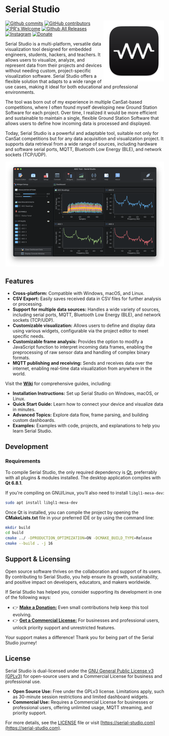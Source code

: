 # Serial Studio

<a href="#">
    <img width="192px" height="192px" src="doc/icon.svg" align="right" />
</a>

[![Github commits](https://img.shields.io/github/last-commit/Serial-Studio/Serial-Studio?style=for-the-badge&logo=github)](https://github.com/Serial-Studio/Serial-Studio/commits/master)
[![GitHub contributors](https://img.shields.io/github/contributors/Serial-Studio/Serial-Studio?style=for-the-badge&logo=github)](https://github.com/Serial-Studio/Serial-Studio/graphs/contributors)
[![PR's Welcome](https://img.shields.io/badge/PRs-welcome-brightgreen?style=for-the-badge)](https://github.com/Serial-Studio/Serial-Studio/pull/new)
[![Github All Releases](https://img.shields.io/github/downloads/Serial-Studio/Serial-Studio/total.svg?style=for-the-badge&logo=github)](https://github.com/Serial-Studio/Serial-Studio/releases/)
[![Instagram](https://img.shields.io/badge/Instagram-E4405F?style=for-the-badge&logo=instagram&logoColor=white)](https://instagram.com/serialstudio.app)
[![Donate](https://img.shields.io/badge/PayPal-00457C?style=for-the-badge&logo=paypal&logoColor=white)](https://www.paypal.com/donate?hosted_button_id=XN68J47QJKYDE)

Serial Studio is a multi-platform, versatile data visualization tool designed for embedded engineers, students, hackers, and teachers. It allows users to visualize, analyze, and represent data from their projects and devices without needing custom, project-specific visualization software. Serial Studio offers a flexible solution that adapts to a wide range of use cases, making it ideal for both educational and professional environments.

The tool was born out of my experience in multiple CanSat-based competitions, where I often found myself developing new Ground Station Software for each project. Over time, I realized it would be more efficient and sustainable to maintain a single, flexible Ground Station Software that allows users to define how incoming data is processed and displayed.

Today, Serial Studio is a powerful and adaptable tool, suitable not only for CanSat competitions but for any data acquisition and visualization project. It supports data retrieval from a wide range of sources, including hardware and software serial ports, MQTT, Bluetooth Low Energy (BLE), and network sockets (TCP/UDP).

![Software usage](doc/screenshot.png)

## Features

- **Cross-platform:** Compatible with Windows, macOS, and Linux.
- **CSV Export:** Easily saves received data in CSV files for further analysis or processing.
- **Support for multiple data sources:** Handles a wide variety of sources, including serial ports, MQTT, Bluetooth Low Energy (BLE), and network sockets (TCP/UDP).
- **Customizable visualization:** Allows users to define and display data using various widgets, configurable via the project editor to meet specific needs.
- **Customizable frame analysis:** Provides the option to modify a JavaScript function to interpret incoming data frames, enabling the preprocessing of raw sensor data and handling of complex binary formats.
- **MQTT publishing and receiving:** Sends and receives data over the internet, enabling real-time data visualization from anywhere in the world.

Visit the **[Wiki](https://github.com/Serial-Studio/Serial-Studio/wiki)** for comprehensive guides, including:

- **Installation Instructions:** Set up Serial Studio on Windows, macOS, or Linux.  
- **Quick Start Guide:** Learn how to connect your device and visualize data in minutes.  
- **Advanced Topics:** Explore data flow, frame parsing, and building custom dashboards.
- **Examples:** Examples with code, projects, and explanations to help you learn Serial Studio.

## Development

### Requirements

To compile Serial Studio, the only required dependency is [Qt](http://www.qt.io/download-open-source/), preferrably with all plugins & modules installed. The desktop application compiles with **Qt 6.8.1**.

If you're compiling on GNU/Linux, you’ll also need to install `libgl1-mesa-dev`:

```bash
sudo apt install libgl1-mesa-dev
```

Once Qt is installed, you can compile the project by opening the **CMakeLists.txt** file in your preferred IDE or by using the command line:

```bash
mkdir build
cd build 
cmake ../ -DPRODUCTION_OPTIMIZATION=ON -DCMAKE_BUILD_TYPE=Release
cmake --build . -j 16 
```

## Support & Licensing

Open source software thrives on the collaboration and support of its users. By contributing to Serial Studio, you help ensure its growth, sustainability, and positive impact on developers, educators, and makers worldwide.

If Serial Studio has helped you, consider supporting its development in one of the following ways:

- 👉 [**Make a Donation:**](https://www.paypal.com/donate?hosted_button_id=XN68J47QJKYDE) Even small contributions help keep this tool evolving. 
- 👉 [**Get a Commercial License:**](https://serial-studio.com/) For businesses and professional users, unlock priority support and unrestricted features.  

Your support makes a difference! Thank you for being part of the Serial Studio journey!

## License

Serial Studio is dual-licensed under the [GNU General Public License v3 (GPLv3)](https://www.gnu.org/licenses/gpl-3.0.html) for open-source users and a Commercial License for business and professional use.

- **Open Source Use:** Free under the GPLv3 license. Limitations apply, such as 30-minute session restrictions and limited dashboard widgets.
- **Commercial Use:** Requires a Commercial License for businesses or professional users, offering unlimited usage, MQTT streaming, and priority support.

For more details, see the [LICENSE](LICENSE.md) file or visit [https://serial-studio.com](https://serial-studio.com).
